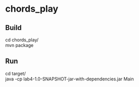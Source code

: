 # chords_play
## Build
cd chords_play/ <br>
mvn package

## Run 
cd target/ <br>
java -cp lab4-1.0-SNAPSHOT-jar-with-dependencies.jar Main
